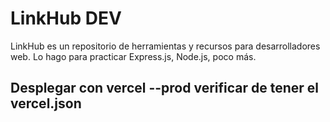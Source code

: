 # LinkHub DEV

LinkHub es un repositorio de herramientas y recursos para desarrolladores web.
Lo hago para practicar Express.js, Node.js, poco más.

## Desplegar con vercel --prod verificar de tener el vercel.json
